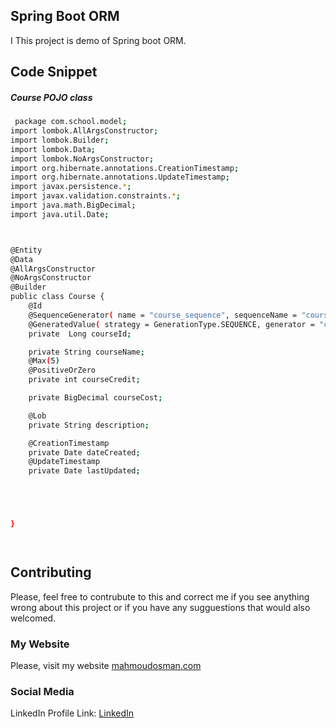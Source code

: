 ## Spring Boot ORM

I This project is demo of Spring boot ORM.
## Code Snippet

 ##### Course POJO class

```bash
 package com.school.model;
import lombok.AllArgsConstructor;
import lombok.Builder;
import lombok.Data;
import lombok.NoArgsConstructor;
import org.hibernate.annotations.CreationTimestamp;
import org.hibernate.annotations.UpdateTimestamp;
import javax.persistence.*;
import javax.validation.constraints.*;
import java.math.BigDecimal;
import java.util.Date;



@Entity
@Data
@AllArgsConstructor
@NoArgsConstructor
@Builder
public class Course {
    @Id
    @SequenceGenerator( name = "course_sequence", sequenceName = "course_sequence",  allocationSize = 1)
    @GeneratedValue( strategy = GenerationType.SEQUENCE, generator = "course_sequence")
    private  Long courseId;

    private String courseName;
    @Max(5)
    @PositiveOrZero
    private int courseCredit;

    private BigDecimal courseCost;

    @Lob
    private String description;

    @CreationTimestamp
    private Date dateCreated;
    @UpdateTimestamp
    private Date lastUpdated;





}




```





## Contributing

Please, feel free to contrubute to this and correct me if you see anything wrong about this project or if you have any sugguestions that would also welcomed.

### My Website

Please, visit my website
[mahmoudosman.com](http://www.mahmoudosman.com/)


### Social Media

LinkedIn Profile Link: [LinkedIn](https://www.linkedin.com/in/mahmoudaoman/) 
